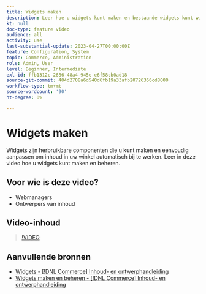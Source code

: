 ```yaml
---
title: Widgets maken
description: Leer hoe u widgets kunt maken en bestaande widgets kunt wijzigen om inhoud automatisch bij te werken in uw winkel.
kt: null
doc-type: feature video
audience: all
activity: use
last-substantial-update: 2023-04-27T00:00:00Z
feature: Configuration, System
topic: Commerce, Administration
role: Admin, User
level: Beginner, Intermediate
exl-id: ffb1312c-2686-48a4-945e-e6f58cb0ad18
source-git-commit: 404d2708a6d540d6fb19a33afb20726356cd8000
workflow-type: tm+mt
source-wordcount: '90'
ht-degree: 0%

---
```


# Widgets maken

Widgets zijn herbruikbare componenten die u kunt maken en eenvoudig aanpassen om inhoud in uw winkel automatisch bij te werken. Leer in deze video hoe u widgets kunt maken en beheren.

## Voor wie is deze video?

- Webmanagers
- Ontwerpers van inhoud

## Video-inhoud

>[!VIDEO](https://video.tv.adobe.com/v/343786?quality=12&learn=on)

## Aanvullende bronnen

- [Widgets - [!DNL Commerce] Inhoud- en ontwerphandleiding](https://experienceleague.adobe.com/docs/commerce-admin/content-design/elements/widgets/widgets.html)
- [Widgets maken en beheren - [!DNL Commerce] Inhoud- en ontwerphandleiding](https://experienceleague.adobe.com/docs/commerce-admin/content-design/elements/widgets/widget-create.html)
